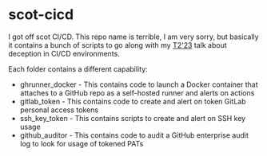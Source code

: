 # scot-cicd

I got off scot CI/CD. This repo name is terrible, I am very sorry, but basically it contains a bunch of scripts to go along with my [T2'23](https://t2.fi/)
talk about deception in CI/CD environments. 

Each folder contains a different capability:
* ghrunner_docker - This contains code to launch a Docker container that attaches to a GitHub repo as a self-hosted runner and alerts on actions
* gitlab_token - This contains code to create and alert on token GitLab personal access tokens
* ssh_key_token - This contains scripts to create and alert on SSH key usage
* github_auditor - This contains code to audit a GitHub enterprise audit log to look for usage of tokened PATs


